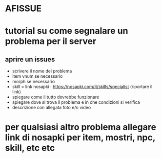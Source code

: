 # AFISSUE

# tutorial su come segnalare un problema per il server
## aprire un issues
- scrivere il nome del problema
- item vnum se necessario
- morph se necessario
- skill = link nosapki : https://nosapki.com/it/skills/specialist (riportare il link)
- spiegare come il tutto dovrebbe funzionare
- spiegare dove si trova il problema e in che condizioni si verifica
- descrizione con allegata foto e/o video

# per qualsiasi altro problema allegare link di nosapki per item, mostri, npc, skill, etc etc 

